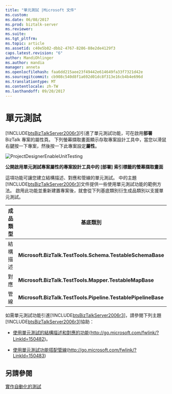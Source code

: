 ```yaml
---
title: "單元測試 |Microsoft 文件"
ms.custom: 
ms.date: 06/08/2017
ms.prod: biztalk-server
ms.reviewer: 
ms.suite: 
ms.tgt_pltfrm: 
ms.topic: article
ms.assetid: c40e5b82-dbb2-4767-8286-88e2de4129f3
caps.latest.revision: "6"
author: MandiOhlinger
ms.author: mandia
manager: anneta
ms.openlocfilehash: faa6dd215aee23f49442e614649fa33f7321d42e
ms.sourcegitcommit: cb908c540d8f1a692d01dc8f313e16cb4b4e696d
ms.translationtype: MT
ms.contentlocale: zh-TW
ms.lasthandoff: 09/20/2017
---
```

# <a name="unit-testing"></a>單元測試
[!INCLUDE[btsBizTalkServer2006r3](../includes/btsbiztalkserver2006r3-md.md)]引進了單元測試功能，可在啟用**部署**BizTalk 專案的屬性頁。 下列螢幕擷取畫面顯示存取專案設計工具中，當您以滑鼠右鍵按一下專案，然後按一下此專案設定**屬性**。  
  
 ![](../core/media/projectdesignerenableunittesting.gif "ProjectDesignerEnableUnitTesting")  
  
 **公開啟用單元測試專案屬性的專案設計工具中的 [部署] 索引標籤的螢幕擷取畫面**  
  
 這項功能可讓您建立結構描述、對應和管線的單元測試。 中的主題[!INCLUDE[btsBizTalkServer2006r3](../includes/btsbiztalkserver2006r3-md.md)]文件提供一些使用單元測試功能的範例方法。 啟用此功能並重新建置專案後，就會從下列基底類別衍生成品類別以支援單元測試。  
  
|成品類型|基底類別|  
|-------------------|----------------|  
|結構描述|**Microsoft.BizTalk.TestTools.Schema.TestableSchemaBase**|  
|對應|**Microsoft.BizTalk.TestTools.Mapper.TestableMapBase**|  
|管線|**Microsoft.BizTalk.TestTools.Pipeline.TestablePipelineBase**|  
  
 如需單元測試功能引進[!INCLUDE[btsBizTalkServer2006r3](../includes/btsbiztalkserver2006r3-md.md)]，請參閱下列主題[!INCLUDE[btsBizTalkServer2006r3](../includes/btsbiztalkserver2006r3-md.md)]協助：  
  
-   [使用單元測試的結構描述和對應的功能](http://go.microsoft.com/fwlink/?LinkId=150482)(http://go.microsoft.com/fwlink/?LinkId=150482)。  
  
-   [使用單元測試功能搭配管線](http://go.microsoft.com/fwlink/?LinkId=150483)(http://go.microsoft.com/fwlink/?LinkId=150483)  
  
## <a name="see-also"></a>另請參閱  
 [實作自動化的測試](../technical-guides/implementing-automated-testing.md)